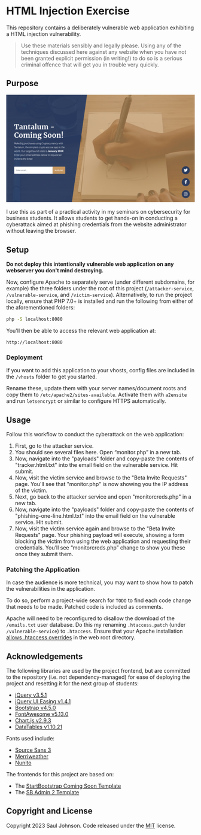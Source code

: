# HTML Injection Exercise

This repository contains a deliberately vulnerable web application exhibiting a HTML injection vulnerability.

> Use these materials sensibly and legally please. Using any of the techniques discussed here against any website when you have not been granted explicit permission (in writing!) to do so is a serious criminal offence that will get you in trouble very quickly.

## Purpose

![Screenshot](screenshot.png)

I use this as part of a practical activity in my seminars on cybersecurity for business students. It allows students to get hands-on in conducting a cyberattack aimed at phishing credentials from the website administrator without leaving the browser.

## Setup

**Do not deploy this intentionally vulnerable web application on any webserver you don't mind destroying.**

Now, configure Apache to separately serve (under different subdomains, for example) the three folders under the root of this project (`/attacker-service`, `/vulnerable-service`, and `/victim-service`). Alternatively, to run the project locally, ensure that PHP 7.0+ is installed and run the following from either of the aforementioned folders:

```bash
php -S localhost:8080
```

You'll then be able to access the relevant web application at:

```
http://localhost:8080
```

### Deployment

If you want to add this application to your vhosts, config files are included in the `/vhosts` folder to get you started. 

Rename these, update them with your server names/document roots and copy them to `/etc/apache2/sites-available`. Activate them with `a2ensite` and run `letsencrypt` or similar to configure HTTPS automatically.

## Usage

Follow this workflow to conduct the cyberattack on the web application:

1. First, go to the attacker service.
2. You should see several files here. Open “monitor.php” in a new tab.
3. Now, navigate into the "payloads" folder and copy-paste the contents of "tracker.html.txt" into the email field on the vulnerable service. Hit submit.
4. Now, visit the victim service and browse to the "Beta Invite Requests" page. You'll see that "monitor.php" is now showing you the IP address of the victim.
5. Next, go back to the attacker service and open "monitorcreds.php" in a new tab.
6. Now, navigate into the "payloads" folder and copy-paste the contents of "phishing-one-line.html.txt" into the email field on the vulnerable service. Hit submit.
7. Now, visit the victim service again and browse to the "Beta Invite Requests" page. Your phishing payload will execute, showing a form blocking the victim from using the web application and requesting their credentials. You’ll see “monitorcreds.php” change to show you these once they submit them.

### Patching the Application

In case the audience is more technical, you may want to show how to patch the vulnerabilities in the application.

To do so, perform a project-wide search for `TODO` to find each code change that needs to be made. Patched code is included as comments.

Apache will need to be reconfigured to disallow the download of the `/emails.txt` user database. Do this my renaming `.htaccess.patch` (under `/vulnerable-service`) to `.htaccess`. Ensure that your Apache installation [allows .htaccess overrides](https://httpd.apache.org/docs/2.4/howto/htaccess.html) in the web root directory.

## Acknowledgements

The following libraries are used by the project frontend, but are committed to the repository (i.e. not dependency-managed) for ease of deploying the project and resetting it for the next group of students:

* [jQuery v3.5.1](https://jquery.com)
* [jQuery UI Easing v1.4.1](https://jqueryui.com/easing/)
* [Bootstrap v4.5.0](https://getbootstrap.com/docs/4.0/getting-started/introduction/)
* [FontAwesome v5.13.0](https://fontawesome.com/v5/search)
* [Chart.js v2.9.3](https://www.chartjs.org)
* [DataTables v1.10.21](http://www.datatables.net)

Fonts used include: 

* [Source Sans 3](https://fonts.google.com/specimen/Source+Sans+3)
* [Merriweather](https://fonts.google.com/specimen/Merriweather)
* [Nunito](https://fonts.google.com/specimen/Nunito)

The frontends for this project are based on:

* The [StartBootstrap Coming Soon Template](https://startbootstrap.com/theme/coming-soon)
* The [SB Admin 2 Template](https://startbootstrap.com/theme/sb-admin-2)

## Copyright and License

Copyright 2023 Saul Johnson. Code released under the [MIT](https://github.com/StartBootstrap/startbootstrap-blog-post/blob/gh-pages/LICENSE) license.